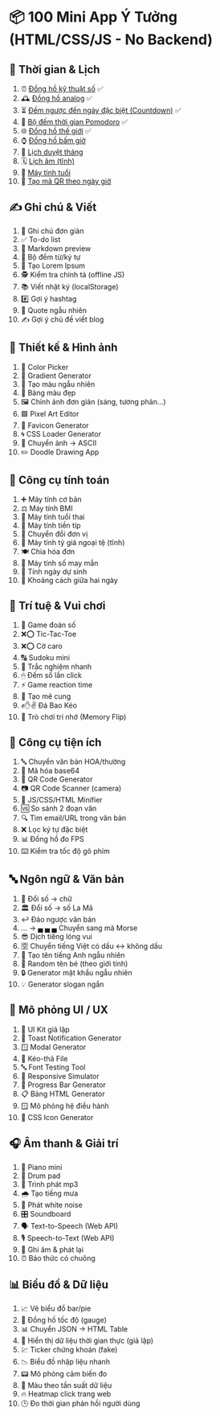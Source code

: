 # 📦 100 Mini App Ý Tưởng (HTML/CSS/JS - No Backend)

## 📅 Thời gian & Lịch

1.  ⏰ [Đồng hồ kỹ thuật số](https://dotphonglong.com/time/01-digital-clock.html) ✅
2.  🕰 [Đồng hồ analog](https://dotphonglong.com/time/02-analog-clock.html) ✅
3.  ⏳ [Đếm ngược đến ngày đặc biệt (Countdown)](https://dotphonglong.com/time/03-countdown.html) ✅
4.  🍅 [Bộ đếm thời gian Pomodoro](https://dotphonglong.com/time/04-pomodoro.html) ✅
5.  🌐 [Đồng hồ thế giới](https://dotphonglong.com/time/05-world-clock.html) ✅
6.  ⌚ [Đồng hồ bấm giờ](https://dotphonglong.com/time/06-stopwatch.html)
7.  📆 [Lịch duyệt tháng](https://dotphonglong.com/time/07-calendar.html)
8.  🗓 [Lịch âm (tĩnh)](https://dotphonglong.com/time/08-luna-calendar.html)
9.  👶 [Máy tính tuổi](https://dotphonglong.com/time/09-age-calculator.html)
10. 🧾 [Tạo mã QR theo ngày giờ](https://dotphonglong.com/time/10-time-qr-code-generator.html)

## ✍️ Ghi chú & Viết

1.  📝 Ghi chú đơn giản
2.  ✅ To-do list
3.  📄 Markdown preview
4.  🔢 Bộ đếm từ/ký tự
5.  🧪 Tạo Lorem Ipsum
6.  🕵️ Kiểm tra chính tả (offline JS)
7.  📚 Viết nhật ký (localStorage)
8.  #️⃣ Gợi ý hashtag
9.  💬 Quote ngẫu nhiên
10. ✍️ Gợi ý chủ đề viết blog

## 🎨 Thiết kế & Hình ảnh

1.  🎨 Color Picker
2.  🌈 Gradient Generator
3.  🧊 Tạo màu ngẫu nhiên
4.  🎨 Bảng màu đẹp
5.  🖼 Chỉnh ảnh đơn giản (sáng, tương phản...)
6.  🟩 Pixel Art Editor
7.  🧱 Favicon Generator
8.  🌀 CSS Loader Generator
9.  🧾 Chuyển ảnh → ASCII
10. ✏️ Doodle Drawing App

## 🔢 Công cụ tính toán

1.  ➕ Máy tính cơ bản
2.  ⚖️ Máy tính BMI
3.  🤰 Máy tính tuổi thai
4.  💸 Máy tính tiền tip
5.  🔁 Chuyển đổi đơn vị
6.  💱 Máy tính tỷ giá ngoại tệ (tĩnh)
7.  🍽 Chia hóa đơn
8.  🎲 Máy tính số may mắn
9.  🍼 Tính ngày dự sinh
10. 📆 Khoảng cách giữa hai ngày

## 🧠 Trí tuệ & Vui chơi

1.  🔢 Game đoán số
2.  ❌⭕ Tic-Tac-Toe
3.  ❌⭕ Cờ caro
4.  🔠 Sudoku mini
5.  📝 Trắc nghiệm nhanh
6.  🖱 Đếm số lần click
7.  ⚡ Game reaction time
8.  🧩 Tạo mê cung
9.  ✊✋✌️ Đá Bao Kéo
10. 🧠 Trò chơi trí nhớ (Memory Flip)

## 🔧 Công cụ tiện ích

1.  🔤 Chuyển văn bản HOA/thường
2.  🔐 Mã hóa base64
3.  📱 QR Code Generator
4.  📷 QR Code Scanner (camera)
5.  🔧 JS/CSS/HTML Minifier
6.  🆚 So sánh 2 đoạn văn
7.  🔍 Tìm email/URL trong văn bản
8.  ❌ Lọc ký tự đặc biệt
9.  📊 Đồng hồ đo FPS
10. ⌨️ Kiểm tra tốc độ gõ phím

## 🔤 Ngôn ngữ & Văn bản

1.  🔢 Đổi số → chữ
2.  🏛 Đổi số → số La Mã
3.  ↩️ Đảo ngược văn bản
4.  ... → ▄ ▄ ▄ Chuyển sang mã Morse
5.  😎 Dịch tiếng lóng vui
6.  🈳 Chuyển tiếng Việt có dấu ↔ không dấu
7.  👤 Tạo tên tiếng Anh ngẫu nhiên
8.  👶 Random tên bé (theo giới tính)
9.  🔒 Generator mật khẩu ngẫu nhiên
10. 💡 Generator slogan ngắn

## 📱 Mô phỏng UI / UX

1.  🧩 UI Kit giả lập
2.  🔔 Toast Notification Generator
3.  🪟 Modal Generator
4.  📂 Kéo-thả File
5.  🔤 Font Testing Tool
6.  📱 Responsive Simulator
7.  📶 Progress Bar Generator
8.  📋 Bảng HTML Generator
9.  🪟 Mô phỏng hệ điều hành
10. 🔲 CSS Icon Generator

## 🎧 Âm thanh & Giải trí

1.  🎹 Piano mini
2.  🥁 Drum pad
3.  🎼 Trình phát mp3
4.  🌧 Tạo tiếng mưa
5.  📢 Phát white noise
6.  🎛 Soundboard
7.  🗣 Text-to-Speech (Web API)
8.  🎙 Speech-to-Text (Web API)
9.  🔴 Ghi âm & phát lại
10. ⏰ Báo thức có chuông

## 📊 Biểu đồ & Dữ liệu

1.  📈 Vẽ biểu đồ bar/pie
2.  🧭 Đồng hồ tốc độ (gauge)
3.  📊 Chuyển JSON → HTML Table
4.  🔄 Hiển thị dữ liệu thời gian thực (giả lập)
5.  💹 Ticker chứng khoán (fake)
6.  📉 Biểu đồ nhập liệu nhanh
7.  📟 Mô phỏng cảm biến đo
8.  🎨 Màu theo tần suất dữ liệu
9.  🔥 Heatmap click trang web
10. 🕒 Đo thời gian phản hồi người dùng
